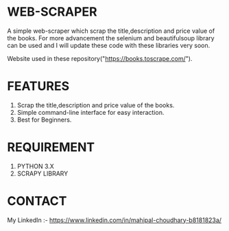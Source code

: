 # WEB-SCRAPER
A simple web-scraper which scrap the title,description and price value of the books.
For more advancement the selenium and beautifulsoup library can be used and 
I will update these code with these libraries very soon.

Website used in these repository("https://books.toscrape.com/").

# FEATURES
1. Scrap the title,description and price value of the books.
2. Simple command-line interface for easy interaction.
3. Best for Beginners.

# REQUIREMENT
1. PYTHON 3.X
2. SCRAPY LIBRARY

# CONTACT
My LinkedIn :- https://www.linkedin.com/in/mahipal-choudhary-b8181823a/
